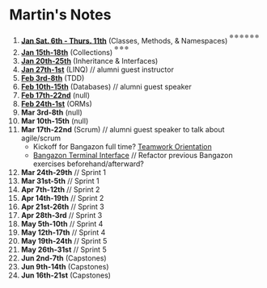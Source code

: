# Martin's Notes

1. **[Jan Sat. 6th - Thurs. 11th](https://github.com/nss-evening-cohort-06/notes/blob/master/weeks/Week1.md)** (Classes, Methods, & Namespaces) <sup><sup>:snowflake: :snowflake: :snowflake: :snowflake: :snowflake: :snowflake:
1. **[Jan 15th-18th](https://github.com/nss-evening-cohort-06/notes/blob/master/weeks/Week2.md)** (Collections) <sup><sup>:snowflake: :snowflake: :snowflake:
1. **[Jan 20th-25th](https://github.com/nss-evening-cohort-06/notes/blob/master/weeks/Week3.md)** (Inheritance & Interfaces)
1. **[Jan 27th-1st](https://github.com/nss-evening-cohort-06/notes/blob/master/weeks/Week4.md)** (LINQ) // alumni guest instructor
1. **[Feb 3rd-8th](https://github.com/nss-evening-cohort-06/notes/blob/master/weeks/Week5.md)** (TDD)
1. **[Feb 10th-15th](https://github.com/nss-evening-cohort-06/notes/blob/master/weeks/Week6.md)** (Databases) // alumni guest speaker
1. **[Feb 17th-22nd](https://github.com/nss-evening-cohort-06/notes/blob/master/weeks/Week7.md)** (null)
1. **[Feb 24th-1st](https://github.com/nss-evening-cohort-06/notes/blob/master/weeks/Week8.md)** (ORMs)
1. **Mar 3rd-8th** (null)
1. **Mar 10th-15th** (null)
1. **Mar 17th-22nd** (Scrum) // alumni guest speaker to talk about agile/scrum
	- Kickoff for Bangazon full time?
		[Teamwork Orientation](https://github.com/nashville-software-school/teamwork-orientation)
	- [Bangazon Terminal Interface](https://github.com/nss-evening-cohort-06/bangazon-inc/blob/master/projects/BANGAZON_TERMINAL_INTERFACE.md) // Refactor previous Bangazon exercises beforehand/afterward?
1. **Mar 24th-29th** // Sprint 1
1. **Mar 31st-5th** // Sprint 1
1. **Apr 7th-12th** // Sprint 2
1. **Apr 14th-19th** // Sprint 2
1. **Apr 21st-26th** // Sprint 3
1. **Apr 28th-3rd** // Sprint 3
1. **May 5th-10th** // Sprint 4
1. **May 12th-17th** // Sprint 4
1. **May 19th-24th** // Sprint 5
1. **May 26th-31st** // Sprint 5
1. **Jun 2nd-7th** (Capstones)
1. **Jun 9th-14th** (Capstones)
1. **Jun 16th-21st** (Capstones)
